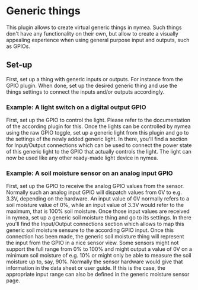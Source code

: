 # Generic things

This plugin allows to create virtual generic things in nymea. Such things don't have any
functionality on their own, but allow to create a visually appealing experience when
using general purpose input and outputs, such as GPIOs.

## Set-up

First, set up a thing with generic inputs or outputs. For instance from the GPIO plugin.
When done, set up the desired generic thing and use the things settings to connect
the inputs and/or outputs accordingly.

### Example: A light switch on a digital output GPIO

First, set up the GPIO to control the light. Please refer to the documentation of the
according plugin for this. Once the lights can be controlled by nymea using the raw
GPIO toggle, set up a generic light from this plugin and go to the settings of the
newly added generic light. In there, you'll find a section for Input/Output connections
which can be used to connect the power state of this generic light to the GPIO that
actually controls the light. The light can now be used like any other ready-made light
device in nymea.

### Example: A soil moisture sensor on an analog input GPIO

First, set up the GPIO to receive the analog GPIO values from the sensor. Normally
such an analog input GPIO will dispatch values from 0V to e.g. 3.3V, depending on the
hardware. An input value of 0V normally refers to a soil moisture value of 0%, while
an input value of 3.3V would refer to the maximum, that is 100% soil moisture. Once
those input values are received in nymea, set up a generic soil moisture thing and
go to its settings. In there you'll find the Input/Output connections section which
allows to map this generic soil moisture sensure to the according GPIO input. Once
this connection has been made, the generic soil moisture thing will represent the
input from the GPIO in a nice sensor view.
Some sensors might not support the full range from 0% to 100% and might output
a value of 0V on a minimum soil moisture of e.g. 10% or might only be able to
measure the soil moisture up to, say, 90%. Normally the sensor hardware would give
that information in the data sheet or user guide. If this is the case, the appropriate
input range can also be defined in the generic moisture sensor page.

